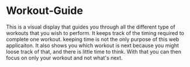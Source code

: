 # Workout-Guide

This is a visual display that guides you through all the different 
type of workouts that you wish to perform. It keeps track of the timing
required to complete one workout.
keeping time is not the only purpose of this web applicaiton.
It also shows you which workout is next because you might loose track of that, and 
there is little time to think. With that you can then focus on only your workout
and not what's next.
